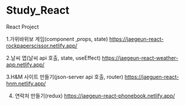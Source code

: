 # Study_React
React Project

1.가위바위보 게임(component ,props, state)
https://jaegeun-react-rockpaperscissor.netlify.app/

2.날씨 앱(날씨 api 호출, state, useEffect)
https://jaegeun-react-weather-app.netlify.app/

3.H&M 사이트 만들기(json-server api 호출, router)
https://jaeguen-react-hnm.netlify.app/

4. 연락처 만들기(redux)
https://jaegeun-react-phonebook.netlify.app/
